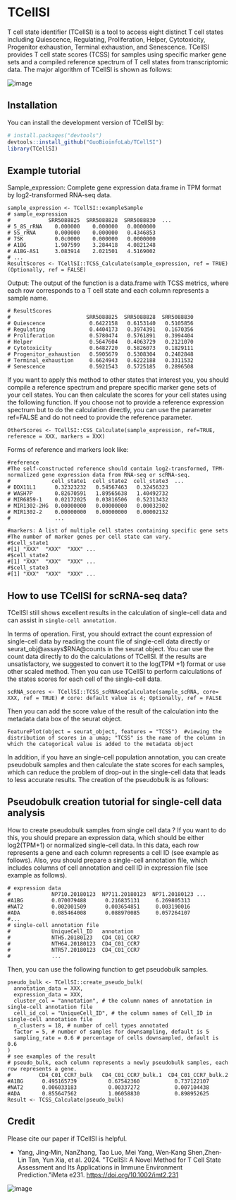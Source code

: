 # TCellSI 
T cell state identifier (TCellSI) is a tool to access eight distinct T cell states including Quiescence, Regulating, Proliferation, Helper, Cytotoxicity, Progenitor exhaustion, Terminal exhaustion, and Senescence. TCellSI provides T cell state scores (TCSS) for samples using specific marker gene sets and a compiled reference spectrum of T cell states from transcriptomic data. The major algorithm of TCellSI is shown as follows: 

![image](https://github.com/VyvyanYjm/TCellSI/blob/main/algorithm.jpg)
## Installation

You can install the development version of TCellSI by:

``` r
# install.packages("devtools")
devtools::install_github("GuoBioinfoLab/TCellSI")
library(TCellSI)
```

## Example tutorial

Sample_expression: Complete gene expression data.frame in TPM format by log2-transformed RNA-seq data.

```
sample_expression <- TCellSI::exampleSample
# sample_expression
#            SRR5088825  SRR5088828  SRR5088830  ...
# 5_8S_rRNA    0.000000    0.000000   0.0000000
# 5S_rRNA      0.000000    0.000000   0.4346853
# 7SK          0.0c0000    0.000000   0.0000000
# A1BG         1.907599    3.284418   4.0821248
# A1BG-AS1     3.083914    2.021501   4.5169002
# ...
ResultScores <- TCellSI::TCSS_Calculate(sample_expression, ref = TRUE) (Optionally, ref = FALSE)
```
Output:
The output of the function is a data.frame with TCSS metrics, where each row corresponds to a T cell state and each column represents a sample name.  

```
# ResultScores
#                        SRR5088825  SRR5088828  SRR5088830
# Quiescence              0.6422158   0.6153140   0.5105856
# Regulating              0.4404173   0.3974391   0.1670356
# Proliferation           0.5780474   0.5761891   0.3994404
# Helper                  0.5647604   0.4063729   0.2121070
# Cytotoxicity            0.6482720   0.5826073   0.1829111
# Progenitor_exhaustion   0.5905679   0.5308304   0.2482848
# Terminal_exhaustion     0.6624943   0.6222188   0.3311532
# Senescence              0.5921543   0.5725185   0.2896508
```

If you want to apply this method to other states that interest you, you should compile a reference spectrum and prepare specific marker gene sets of your cell states. You can then calculate the scores for your cell states using the following function. If you choose not to provide a reference expression spectrum but to do the calculation directly, you can use the parameter ref=FALSE and do not need to provide the reference parameter.

```
OtherScores <- TCellSI::CSS_Calculate‎(sample_expression, ref=TRUE, reference = XXX, markers = XXX)
```

Forms of reference and markers look like:

```
#reference
#The self-constructed reference should contain log2-transformed, TPM-normalized gene expression data from RNA-seq or scRNA-seq. 
#             cell_state1  cell_state2  cell_state3  ...
# DDX11L1      0.32323232   0.54567463   0.32456323
# WASH7P       0.82670591   1.89565638   1.40492732
# MIR6859-1    0.02172025   0.03816506   0.52313432
# MIR1302-2HG  0.00000000   0.00000000   0.00032302
# MIR1302-2    0.00000000   0.00000000   0.00002132
#              ...
```
```
#markers: A list of multiple cell states containing specific gene sets
#The number of marker genes per cell state can vary.
#$cell_state1
#[1] "XXX"  "XXX"  "XXX" ...
#$cell_state2
#[1] "XXX"  "XXX"  "XXX" ...
#$cell_state3
#[1] "XXX"  "XXX"  "XXX" ...
```
## How to use TCellSI for scRNA-seq data?
TCellSI still shows excellent results in the calculation of single-cell data and can assist in `single-cell annotation`.

In terms of operation. First, you should extract the count expression of single-cell data by reading the count file of single-cell data directly or seurat_obj@assays$RNA@counts in the seurat object. You can use the count data directly to do the calculations of TCellSI. If the results are unsatisfactory, we suggested to convert it to the log(TPM +1) format or use other scaled method. Then you can use TCellSI to perform calculations of the states scores for each cell of the single-cell data. 
```
scRNA_scores <- TCellSI::TCSS_scRNAseqCalculate(sample_scRNA, core= XXX, ref = TRUE) # core: default value is 4; Optionally, ref = FALSE
```
Then you can add the score value of the result of the calculation into the metadata data box of the seurat object.
```
FeaturePlot(object = seurat_object, features = "TCSS")  #viewing the distribution of scores in a umap; "TCSS" is the name of the column in which the categorical value is added to the metadata object
```
In addition, if you have an single-cell population annotation, you can create pseudobulk samples and then calculate the state scores for each samples, which can reduce the problem of drop-out in the single-cell data that leads to less accurate results. The creation of the pseudobulk is as follows:
## Pseudobulk creation tutorial for single-cell data analysis
How to create pseudobulk samples from single cell data ? If you want to do this, you should prepare an expression data, which should be either log2(TPM+1) or normalized single-cell data. In this data, each row represents a gene and each column represents a cell ID (see example as follows). Also, you should prepare a single-cell annotation file, which includes columns of cell annotation and cell ID in expression file (see example as follows). 
```
# expression data
#             NP710.20180123  NP711.20180123  NP71.20180123 ...
#A1BG         0.070079488      0.216835131     6.269805313
#NAT2         0.002001509      0.003654851     0.003190016
#ADA          0.085464008      0.088970085     0.057264107
#...
# single-cell annotation file
#             UniqueCell_ID   annotation
#             NTH5.20180123   CD4_C01_CCR7
#             NTH64.20180123  CD4_C01_CCR7
#             NTR57.20180123  CD4_C01_CCR7 
#             ...
```
Then, you can use the following function to get pseudobulk samples.
```
pseudo_bulk <- TCellSI::create_pseudo_bulk(
  annotation_data = XXX, 
  expression_data = XXX, 
  cluster_col = "annotation", # the column names of annotation in single-cell annotation file
  cell_id_col = "UniqueCell_ID", # the column names of Cell_ID in single-cell annotation file
  n_clusters = 18, # number of cell types annotated
  factor = 5, # number of samples for downsampling, default is 5
  sampling_rate = 0.6 # percentage of cells downsampled, default is 0.6
) 
# see examples of the result
# pseudo_bulk, each column represents a newly pseudobulk samples, each row represents a gene.
#         CD4_C01_CCR7_bulk   CD4_C01_CCR7_bulk.1  CD4_C01_CCR7_bulk.2
#A1BG      0.495165739          0.67542360           0.737122107
#NAT2      0.006033183          0.00337272           0.007104438
#ADA       0.855647562          1.06058830           0.898952625
Result <- TCSS_Calculate(pseudo_bulk)
```
## Credit
Please cite our paper if TCellSI is helpful.

* Yang, Jing‐Min, NanZhang, Tao Luo, Mei Yang, Wen‐Kang Shen,Zhen‐Lin Tan, Yun Xia, et al. 2024. "TCellSI: A Novel Method for T Cell State Assessment and Its Applications in Immune Environment Prediction."iMeta e231. https://doi.org/10.1002/imt2.231


![image](https://github.com/VyvyanYjm/TCellSI/blob/main/Logo.jpg)

